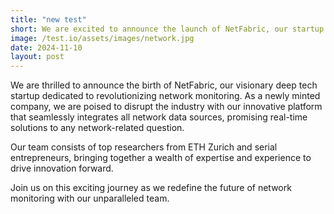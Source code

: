 ```yaml
---
title: "new test"
short: We are excited to announce the launch of NetFabric, our startup to revolutionize network monitoring.
image: /test.io/assets/images/network.jpg
date: 2024-11-10
layout: post
---
```


We are thrilled to announce the birth of NetFabric, our visionary deep tech startup dedicated to revolutionizing network monitoring. As a newly minted company, we are poised to disrupt the industry with our innovative platform that seamlessly integrates all network data sources, promising real-time solutions to any network-related question.

Our team consists of top researchers from ETH Zurich and serial entrepreneurs, bringing together a wealth of expertise and experience to drive innovation forward.

Join us on this exciting journey as we redefine the future of network monitoring with our unparalleled team.
